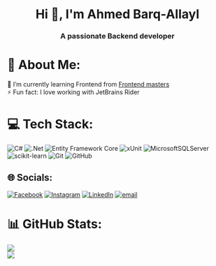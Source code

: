 <h1 align="center">Hi 👋, I'm Ahmed Barq-Allayl</h1>
<h3 align="center">A passionate Backend developer</h3>

# 💫 About Me:
🌱 I’m currently learning Frontend from [Frontend masters](https://frontendmasters.com)<br>⚡ Fun fact: I love working with JetBrains Rider


# 💻 Tech Stack:
![C#](https://img.shields.io/badge/c%23-%23239120.svg?style=for-the-badge&logo=csharp&logoColor=white) 
![.Net](https://img.shields.io/badge/.NET-5C2D91?style=for-the-badge&logo=.net&logoColor=white) 
![Entity Framework Core](https://img.shields.io/badge/EF%20Core-%235C2D91.svg?style=for-the-badge&logo=efcore&logoColor=white)
![xUnit](https://img.shields.io/badge/xUnit-%23A80000.svg?style=for-the-badge&logo=xunit&logoColor=white)
![MicrosoftSQLServer](https://img.shields.io/badge/Microsoft%20SQL%20Server-CC2927?style=for-the-badge&logo=microsoft%20sql%20server&logoColor=white) 
![scikit-learn](https://img.shields.io/badge/scikit--learn-%23F7931E.svg?style=for-the-badge&logo=scikit-learn&logoColor=white) 
![Git](https://img.shields.io/badge/git-%23F05033.svg?style=for-the-badge&logo=git&logoColor=white) 
![GitHub](https://img.shields.io/badge/github-%23121011.svg?style=for-the-badge&logo=github&logoColor=white)

## 🌐 Socials:
[![Facebook](https://img.shields.io/badge/Facebook-%231877F2.svg?logo=Facebook&logoColor=white)](https://www.facebook.com/Ahmed.BA.03?locale=ar_AR) 
[![Instagram](https://img.shields.io/badge/Instagram-%23E4405F.svg?logo=Instagram&logoColor=white)](https://instagram.com/barq_03) 
[![LinkedIn](https://img.shields.io/badge/LinkedIn-%230077B5.svg?logo=linkedin&logoColor=white)](https://www.linkedin.com/in/ahmed-barg-allayl-0642a7225/) 
[![email](https://img.shields.io/badge/Email-D14836?logo=gmail&logoColor=white)](mailto:ahmed.barq03@gmail.com) 


# 📊 GitHub Stats:
![](https://github-readme-stats.vercel.app/api?username=Ahmed-BarqO3&theme=aura&hide_border=false&include_all_commits=false&count_private=false)<br/>
![](https://github-readme-streak-stats.herokuapp.com/?user=Ahmed-BarqO3&theme=aura&hide_border=false)<br/>

<!-- Proudly created with GPRM ( https://gprm.itsvg.in ) -->

